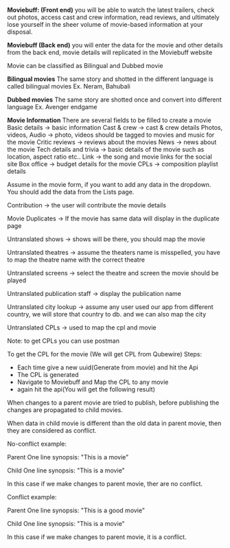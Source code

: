 
**Moviebuff: (Front end)** you will be able to watch the latest trailers, check out photos, access cast and crew information, read reviews, and ultimately lose yourself in the sheer volume of movie-based information at your disposal.

**Moviebuff (Back end)** you will enter the data for the movie and other details from the back end, movie details will replicated in the Moviebuff website

Movie can be classified as Bilingual and Dubbed movie

**Bilingual movies**
The same story and shotted in the different language is called bilingual movies
Ex. Neram, Bahubali

**Dubbed movies**
The same story are shotted once and convert into different language
Ex. Avenger endgame

**Movie Information**
There are several fields to be filled to create a movie
Basic details -> basic information 
Cast & crew -> cast & crew details 
Photos, videos, Audio -> photo, videos should be tagged to movies and music for the movie 
Critic reviews -> reviews about the movies
News -> news about the movie 
Tech details and trivia -> basic details of the movie such as location, aspect ratio etc..
Link -> the song and movie links for the social site
Box office -> budget details for the movie
CPLs -> composition playlist details


Assume in the movie form, if you want to add any data in the dropdown. You should
add the data from the Lists page.
 

Contribution -> the user will contribute the movie details

Movie Duplicates -> If the movie has same data will display in the duplicate page 

Untranslated shows -> shows will be there, you should map the movie 

Untranslated theatres -> assume the theaters name is misspelled, you have to map the theatre name with the correct theatre

Untranslated screens -> select the theatre and screen the movie should be played

Untranslated publication staff -> display the publication name  

Untranslated city lookup -> assume any user used our app from different country, we will store that country to db. and we can also map the city 

Untranslated CPLs -> used to map the cpl and movie 

Note: to get CPLs you can use postman

To get the CPL for the movie (We will get CPL from Qubewire)
Steps: 
- Each time give a new uuid(Generate from movie) and hit the Api
- The CPL is generated 
- Navigate to Moviebuff and Map the CPL to any movie 
- again hit the api(You will get the following result)



When changes to a parent movie are tried to publish, before publishing the changes are propagated to child movies.

When data in child movie is different than the old data in parent movie, then they are considered as conflict.

No-conflict example:

Parent One line synopsis: "This is a movie"

Child One line synopsis: "This is a movie"

In this case if we make changes to parent movie, ther are no conflict.

Conflict example:

Parent One line synopsis: "This is a good movie"

Child One line synopsis: "This is a movie"

In this case if we make changes to parent movie, it is a conflict.
